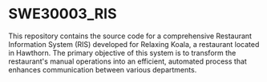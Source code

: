 # SWE30003_RIS
This repository contains the source code for a comprehensive Restaurant Information System (RIS) developed for Relaxing Koala, a restaurant located in Hawthorn. The primary objective of this system is to transform the restaurant's manual operations into an efficient, automated process that enhances communication between various departments.
